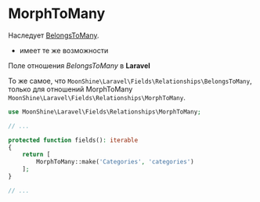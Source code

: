 # MorphToMany

Наследует [BelongsToMany](/docs/{{version}}/fields/belongs-to-many).

* имеет те же возможности

Поле отношения *BelongsToMany* в **Laravel**

То же самое, что `MoonShine\Laravel\Fields\Relationships\BelongsToMany`, только для отношений MorphToMany `MoonShine\Laravel\Fields\Relationships\MorphToMany`.

```php
use MoonShine\Laravel\Fields\Relationships\MorphToMany;

// ...

protected function fields(): iterable
{
    return [
        MorphToMany::make('Categories', 'categories')
    ];
}

// ...
```

